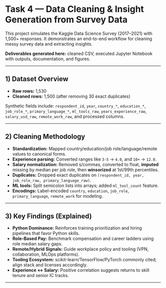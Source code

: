 # Task 4 — Data Cleaning & Insight Generation from Survey Data

This project simulates the Kaggle Data Science Survey (2017–2021) with 1,500+ responses. It demonstrates an end-to-end workflow for cleaning messy survey data and extracting insights.

**Deliverables generated here:** cleaned CSV, executed Jupyter Notebook with outputs, documentation, and figures.

---

## 1) Dataset Overview
- **Raw rows:** 1,530  
- **Cleaned rows:** 1,500 (after removing 30 exact duplicates)

Synthetic fields include: `respondent_id`, `year`, `country_*`, `education_*`, `job_role_*`, `primary_language_*`, `ml_tools_raw`, `years_experience_raw`, `salary_usd_raw`, `remote_work_raw`, and processed columns.

---

## 2) Cleaning Methodology
- **Standardization:** Mapped country/education/job role/language/remote values to canonical forms.
- **Experience parsing:** Converted ranges like `3-5` → `4.0`, and `10+` → `12.0`.
- **Salary normalization:** Removed `$`/commas, converted to float, **imputed** missing by median per job role, then **winsorized** at 1st/99th percentiles.
- **Duplicates:** Dropped exact duplicates on `(respondent_id, year, job_role_raw, primary_language_raw)`.
- **ML tools:** Split semicolon lists into arrays; added `ml_tool_count` feature.
- **Encodings:** Label-encoded `country`, `education`, `job_role`, `primary_language`, `remote_work` for modeling.

---

## 3) Key Findings (Explained)
- **Python Dominance:** Reinforces training prioritization and hiring pipelines that favor Python skills.
- **Role-Based Pay:** Benchmark compensation and career ladders using role median salary gaps.
- **Remote/Hybrid Signals:** Guide workplace policy and tooling (VPN, collaboration, MLOps platforms).
- **Tooling Ecosystem:** scikit-learn/TensorFlow/PyTorch commonly cited; align stack and licenses accordingly.
- **Experience ↔ Salary:** Positive correlation suggests returns to skill tenure and senior IC tracks.

---
